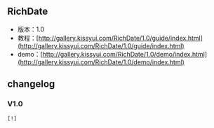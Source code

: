## RichDate

* 版本：1.0
* 教程：[http://gallery.kissyui.com/RichDate/1.0/guide/index.html](http://gallery.kissyui.com/RichDate/1.0/guide/index.html)
* demo：[http://gallery.kissyui.com/RichDate/1.0/demo/index.html](http://gallery.kissyui.com/RichDate/1.0/demo/index.html)

## changelog

### V1.0

    [!]


